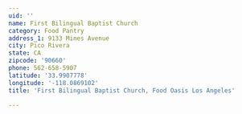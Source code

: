 ```yaml
---
uid: ''
name: First Bilingual Baptist Church
category: Food Pantry
address_1: 9133 Mines Avenue
city: Pico Rivera
state: CA
zipcode: '90660'
phone: 562-658-5907
latitude: '33.9907778'
longitude: '-118.0869102'
title: 'First Bilingual Baptist Church, Food Oasis Los Angeles'

---
```

